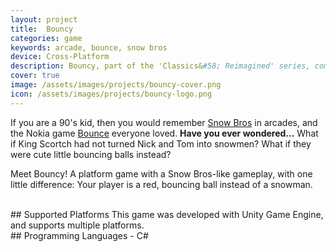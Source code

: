```yaml
---
layout: project
title:  Bouncy
categories: game
keywords: arcade, bounce, snow bros
device: Cross-Platform
description: Bouncy, part of the 'Classics&#58; Reimagined' series, combines the arcade game Snow Bros. and Bounce (classic Nokia game) into a single game.
cover: true
image: /assets/images/projects/bouncy-cover.png
icon: /assets/images/projects/bouncy-logo.png
---
```


If you are a 90's kid, then you would remember [Snow Bros](https://en.wikipedia.org/wiki/Snow_Bros.) in arcades, and the Nokia game [Bounce](https://en.wikipedia.org/wiki/Bounce_(video_game_series)) everyone loved. <b>Have you ever wondered...</b> What if King Scortch had not turned Nick and Tom into snowmen? What if they were cute little bouncing balls instead?

Meet Bouncy! A platform game with a Snow Bros-like gameplay, with one little difference: Your player is a red, bouncing ball instead of a snowman.

<br>
## Supported Platforms
This game was developed with Unity Game Engine, and supports multiple platforms.

<br>
## Programming Languages
- C#
